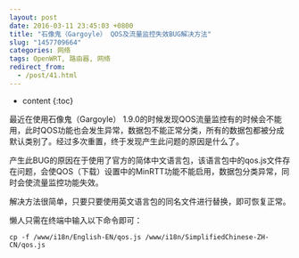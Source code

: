 ```yaml
---
layout: post
date: 2016-03-11 23:45:03 +0800
title: "石像鬼（Gargoyle） QOS及流量监控失效BUG解决方法"
slug: "1457709664"
categories: 网络
tags: OpenWRT, 路由器, 网络
redirect_from:
  - /post/41.html
---
```

* content
{:toc}

最近在使用石像鬼（Gargoyle） 1.9.0的时候发现QOS流量监控有的时候会不能用，此时QOS功能也会发生异常，数据包不能正常分类，所有的数据包都被分成默认类别了。经过多次重置，终于发现产生此问题的原因是什么了。
<!--more-->

产生此BUG的原因在于使用了官方的简体中文语言包，该语言包中的qos.js文件存在问题，会使QOS（下载）设置中的MinRTT功能不能启用，数据包分类异常，同时会使流量监控功能失效。

解决方法很简单，只要只要使用英文语言包的同名文件进行替换，即可恢复正常。

懒人只需在终端中输入以下命令即可：

```Shell
cp -f /www/i18n/English-EN/qos.js /www/i18n/SimplifiedChinese-ZH-CN/qos.js
```